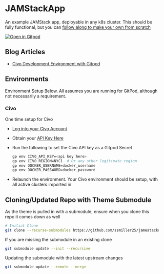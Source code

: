 # JAMStackApp

An example JAMStack app, deployable in any k8s cluster.  This should be fully functional, but you can [follow along to make your own from scratch](tutorial/)

[![Open in Gitpod](https://gitpod.io/button/open-in-gitpod.svg)](https://gitpod.io/from-referrer/)

## Blog Articles

- [Civo Development Environment with Gitpod](https://www.civo.com/learn/civo-development-environment-with-gitpod)

## Environments

Environment Setup Below.  All assumes you are running for GitPod, although not necessarily a requirement.


### Civo

One time setup for Civo 

- [Log into your Civo Account](https://www.civo.com/login)
- Obtain your [API Key Here](https://www.civo.com/account/security)
- Run the following to set the Civo API key as a Gitpod Secret

    ```sh
    gp env CIVO_API_KEY=<api key here>
    gp env CIVO_REGION=NYC1  # Or any other legitimate region
    gp env DOCKER_USERNAME=docker_username
    gp env DOCKER_PASSWORD=docker_password
    ```

- Relaunch the environment.  Your Civo environment should be setup, with all active clusters imported in.


## Cloning/Updated Repo with Theme Submodule

As the theme is pulled in with a submodule, ensure when you clone this repo it comes down as well

```sh
# Initial Clone
git clone --recurse-submodules https://github.com/ssmiller25/jamestackapp.git
```

If you are missing the submodule in an existing clone

```sh
git submodule update --init --recursive
```

Updating the submodule with the latest upstream changes

```sh
git submodule update --remote --merge
```